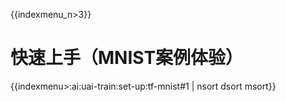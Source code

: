 {{indexmenu_n>3}}

# 快速上手（MNIST案例体验）

{{indexmenu>:ai:uai-train:set-up:tf-mnist#1 | nsort dsort msort}}

